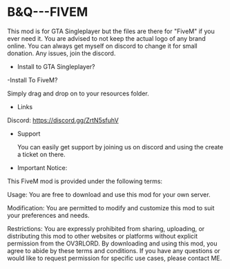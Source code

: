 # B&Q---FIVEM

This mod is for GTA Singleplayer but the files are there for "FiveM" if you ever need it. You are advised to not keep the actual logo of any brand online. You can always get myself on discord to 
change it for small donation. Any issues, join the discord. 


- Install to GTA Singleplayer?

-Install To FiveM? 

Simply drag and drop on to your resources folder. 

- Links

Discord: https://discord.gg/ZrtN5sfuhV

- Support

  You can easily get support by joining us on discord and using the create a ticket on there.

- Important Notice:

This FiveM mod is provided under the following terms:

Usage: You are free to download and use this mod for your own server.

Modification: You are permitted to modify and customize this mod to suit your preferences and needs.

Restrictions: You are expressly prohibited from sharing, uploading, or distributing this mod to other websites or platforms without explicit permission from the OV3RLORD. By downloading and using this mod, you agree to abide by these terms and conditions. If you have any questions or would like to request permission for specific use cases, please contact ME.

